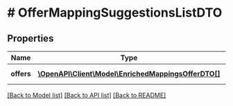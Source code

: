 # # OfferMappingSuggestionsListDTO

## Properties

Name | Type | Description | Notes
------------ | ------------- | ------------- | -------------
**offers** | [**\OpenAPI\Client\Model\EnrichedMappingsOfferDTO[]**](EnrichedMappingsOfferDTO.md) | Список товаров | [optional]

[[Back to Model list]](../../README.md#models) [[Back to API list]](../../README.md#endpoints) [[Back to README]](../../README.md)
